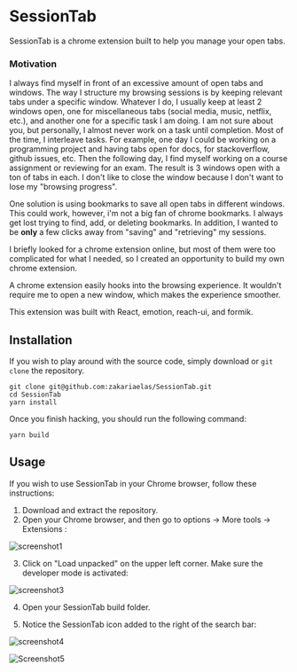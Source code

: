 # SessionTab

SessionTab is a chrome extension built to help you manage your open tabs. 

### Motivation

I always find myself in front of an excessive amount of open tabs and windows. The way I structure my browsing sessions is by keeping relevant tabs under a specific window. Whatever I do, I usually keep at least 2 windows open, one for miscellaneous tabs (social media, music, netflix, etc.), and another one for a specific task I am doing. I am not sure about you, but personally, I almost never work on a task until completion. Most of the time, I interleave tasks. For example, one day I could be working on a programming project and having tabs open for docs, for stackoverflow, github issues, etc. Then the following day, I find myself working on a course assignment or reviewing for an exam. The result is 3 windows open with a ton of tabs in each. I don't like to close the window because I don't want to lose my "browsing progress". 

One solution is using bookmarks to save all open tabs in different windows. This could work, however, i'm not a big fan of chrome bookmarks. I always get lost trying to find, add, or deleting bookmarks. In addition, I wanted to be **only** a few clicks away from "saving" and "retrieving" my sessions.

I briefly looked for a chrome extension online, but most of them were too complicated for what I needed, so I created an opportunity to build my own chrome extension. 

A chrome extension easily hooks into the browsing experience. It wouldn't require me to open a new window, which makes the experience smoother. 

This extension was built with React, emotion, reach-ui, and formik. 

## Installation

If you wish to play around with the source code, simply download or `git clone` the repository.

```
git clone git@github.com:zakariaelas/SessionTab.git
cd SessionTab
yarn install
```
Once you finish hacking, you should run the following command:
```
yarn build
```

## Usage

If you wish to use SessionTab in your Chrome browser, follow these instructions:

1. Download and extract the repository.
2. Open your Chrome browser, and then go to options -> More tools -> Extensions :

![screenshot1](https://user-images.githubusercontent.com/33696020/102027503-d147b300-3da4-11eb-9d07-bbd255b8d0a7.png)

3. Click on "Load unpacked" on the upper left corner. Make sure the developer mode is activated:

![screenshot3](https://user-images.githubusercontent.com/33696020/59947424-23846e00-9465-11e9-91b7-569797e273ab.jpg)

4. Open your SessionTab build folder.

5. Notice the SessionTab icon added to the right of the search bar:

![screenshot4](https://user-images.githubusercontent.com/33696020/102027583-6054cb00-3da5-11eb-9d9d-8e5b4cdd93b2.jpg)

![Screenshot5](https://user-images.githubusercontent.com/33696020/102027623-a6aa2a00-3da5-11eb-8731-d46c1d341a19.jpg)


